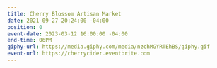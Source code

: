 ```yaml
---
title: Cherry Blossom Artisan Market
date: 2021-09-27 20:24:00 -04:00
position: 0
event-date: 2023-03-12 16:00:00 -04:00
end-time: 06PM
giphy-url: https://media.giphy.com/media/nzchMGYRTEhBS/giphy.gif
event-url: https://cherrycider.eventbrite.com
---
```


